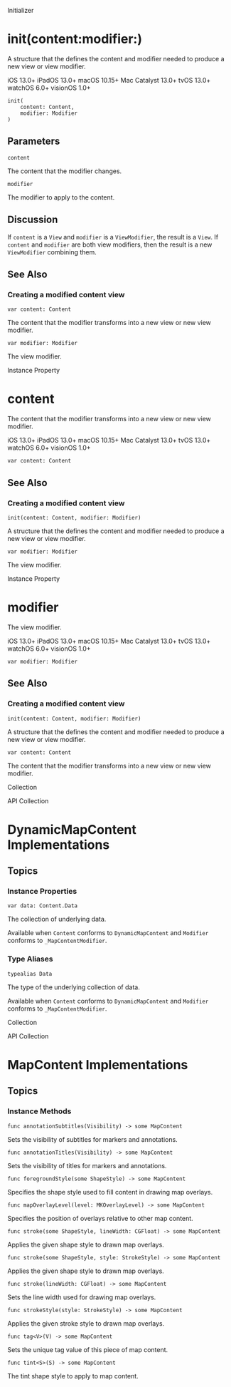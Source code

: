 Initializer

# init(content:modifier:)

A structure that the defines the content and modifier needed to produce a new
view or view modifier.

iOS 13.0+  iPadOS 13.0+  macOS 10.15+  Mac Catalyst 13.0+  tvOS 13.0+  watchOS
6.0+  visionOS 1.0+

    
    
    init(
        content: Content,
        modifier: Modifier
    )

##  Parameters

`content`

    

The content that the modifier changes.

`modifier`

    

The modifier to apply to the content.

## Discussion

If `content` is a `View` and `modifier` is a `ViewModifier`, the result is a
`View`. If `content` and `modifier` are both view modifiers, then the result
is a new `ViewModifier` combining them.

## See Also

### Creating a modified content view

`var content: Content`

The content that the modifier transforms into a new view or new view modifier.

`var modifier: Modifier`

The view modifier.

Instance Property

# content

The content that the modifier transforms into a new view or new view modifier.

iOS 13.0+  iPadOS 13.0+  macOS 10.15+  Mac Catalyst 13.0+  tvOS 13.0+  watchOS
6.0+  visionOS 1.0+

    
    
    var content: Content

## See Also

### Creating a modified content view

`init(content: Content, modifier: Modifier)`

A structure that the defines the content and modifier needed to produce a new
view or view modifier.

`var modifier: Modifier`

The view modifier.

Instance Property

# modifier

The view modifier.

iOS 13.0+  iPadOS 13.0+  macOS 10.15+  Mac Catalyst 13.0+  tvOS 13.0+  watchOS
6.0+  visionOS 1.0+

    
    
    var modifier: Modifier

## See Also

### Creating a modified content view

`init(content: Content, modifier: Modifier)`

A structure that the defines the content and modifier needed to produce a new
view or view modifier.

`var content: Content`

The content that the modifier transforms into a new view or new view modifier.

Collection

API Collection

# DynamicMapContent Implementations

## Topics

### Instance Properties

`var data: Content.Data`

The collection of underlying data.

Available when `Content` conforms to `DynamicMapContent` and `Modifier`
conforms to `_MapContentModifier`.

### Type Aliases

`typealias Data`

The type of the underlying collection of data.

Available when `Content` conforms to `DynamicMapContent` and `Modifier`
conforms to `_MapContentModifier`.

Collection

API Collection

# MapContent Implementations

## Topics

### Instance Methods

`func annotationSubtitles(Visibility) -> some MapContent`

Sets the visibility of subtitles for markers and annotations.

`func annotationTitles(Visibility) -> some MapContent`

Sets the visibility of titles for markers and annotations.

`func foregroundStyle(some ShapeStyle) -> some MapContent`

Specifies the shape style used to fill content in drawing map overlays.

`func mapOverlayLevel(level: MKOverlayLevel) -> some MapContent`

Specifies the position of overlays relative to other map content.

`func stroke(some ShapeStyle, lineWidth: CGFloat) -> some MapContent`

Applies the given shape style to drawn map overlays.

`func stroke(some ShapeStyle, style: StrokeStyle) -> some MapContent`

Applies the given shape style to drawn map overlays.

`func stroke(lineWidth: CGFloat) -> some MapContent`

Sets the line width used for drawing map overlays.

`func strokeStyle(style: StrokeStyle) -> some MapContent`

Applies the given stroke style to drawn map overlays.

`func tag<V>(V) -> some MapContent`

Sets the unique tag value of this piece of map content.

`func tint<S>(S) -> some MapContent`

The tint shape style to apply to map content.

